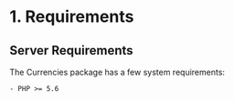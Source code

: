 # 1. Requirements

## Server Requirements

The Currencies package has a few system requirements:

    - PHP >= 5.6

